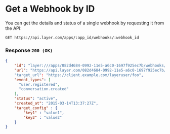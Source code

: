 # Get a Webhook by ID

You can get the details and status of a single webhook by requesting it from the API:

```request
GET https://api.layer.com/apps/:app_id/webhooks/:webhook_id
```

### Response `200 (OK)`

```json
{
    "id": "layer:///apps/082d4684-0992-11e5-a6c0-1697f925ec7b/webhooks/f5ef2b54-0991-11e5-a6c0-1697f925ec7b",
	"url": "https://api.layer.com/082d4684-0992-11e5-a6c0-1697f925ec7b/webhooks/f5ef2b54-0991-11e5-a6c0-1697f925ec7b"
    "target_url": "https://client.example.com/layeruser/foo",
    "event_types": [
      "user.registered",
      "conversation.created"
    ],
    "status": "active",
    "created_at": "2015-03-14T13:37:27Z",
	"target_config" : {
		"key1" : "value1",
		"key2" : "value2"
	}
}
```
